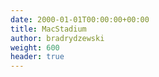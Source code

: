 ```yaml
---
date: 2000-01-01T00:00:00+00:00
title: MacStadium
author: bradrydzewski
weight: 600
header: true
---
```

